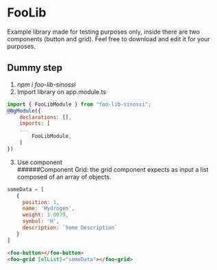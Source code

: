# FooLib

Example library made for testing purposes only, inside there are two components (button and grid). Feel free to download and edit it for your purposes.

## Dummy step 
1) _npm i foo-lib-sinossi_
1) Import library on app.module.ts 
```javascript
import { FooLibModule } from "foo-lib-sinossi";
@NgModule({
	declarations: [],
	imports: [
	...
        FooLibModule,
	]
})
```
3) Use component  
######Component Grid: the grid component expects as input a list composed of an array of objects.

```javascript
someData = [
   {
     position: 1,
     name: 'Hydrogen',
     weight: 1.0079,
     symbol: 'H',
     description: `Some Description`
   }
]
```

```html
<foo-button></foo-button>
<foo-grid [elList]="someData"></foo-grid>
```
